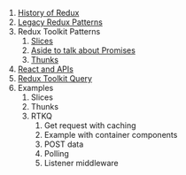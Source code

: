 1. [History of Redux](./1_History_of_Redux.md)
2. [Legacy Redux Patterns](./2_Legacy_Redux_Patterns.md)
3. Redux Toolkit Patterns
    1. [Slices](./3_1_Redux_Toolkit_Patterns_Slices.md)
	2. [Aside to talk about Promises](./3_2_Promises.md)
    2. [Thunks](./3_3_Redux_Toolkit_Patterns_Thunks.md)
4. [React and APIs](./4_React_and_APIs.md)
5. [Redux Toolkit Query](./5_Redux_Toolkit_Query.md)
6. Examples
	1. Slices
	2. Thunks
	3. RTKQ
		1. Get request with caching
		2. Example with container components
		3. POST data
		4. Polling
		5. Listener middleware
